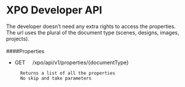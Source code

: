 # XPO Developer API

The developer doesn’t need any extra rights to access the properties.<br />
The url uses the plural of the document type (scenes, designs, images, projects).
<br /><br />
####Properties
- GET &nbsp;&nbsp;&nbsp; /xpo/api/v1/properties/{documentType}
		
		Returns a list of all the properties
		No skip and take parameters
